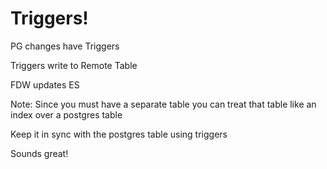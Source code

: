 # Triggers!

PG changes have Triggers

Triggers write to Remote Table

FDW updates ES

Note:
Since you must have a separate table you can treat that table like an index over a postgres table

Keep it in sync with the postgres table using triggers

Sounds great!
